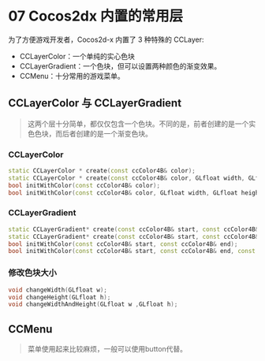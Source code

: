 # 07 Cocos2dx 内置的常用层

为了方便游戏开发者，Cocos2d-x 内置了 3 种特殊的 CCLayer:
- CCLayerColor：一个单纯的实心色块
- CCLayerGradient：一个色块，但可以设置两种颜色的渐变效果。
- CCMenu：十分常用的游戏菜单。

## CCLayerColor 与 CCLayerGradient
> 这两个层十分简单，都仅仅包含一个色块。不同的是，前者创建的是一个实色色块，而后者创建的是一个渐变色块。

### CCLayerColor
```C++
static CCLayerColor * create(const ccColor4B& color);
static CCLayerColor * create(const ccColor4B& color, GLfloat width, GLfloat height);
bool initWithColor(const ccColor4B& color);
bool initWithColor(const ccColor4B& color, GLfloat width, GLfloat height);
```

### CCLayerGradient
```c++
static CCLayerGradient* create(const ccColor4B& start, const ccColor4B& end);
static CCLayerGradient* create(const ccColor4B& start, const ccColor4B& end,const CCPoint& v);
bool initWithColor(const ccColor4B& start, const ccColor4B& end);
bool initWithColor(const ccColor4B& start, const ccColor4B& end, const CCPoint& v);
```

### 修改色块大小
```C++
void changeWidth(GLfloat w);
void changeHeight(GLfloat h);
void changeWidthAndHeight(GLfloat w ,GLfloat h);
```

## CCMenu
> 菜单使用起来比较麻烦，一般可以使用button代替。



